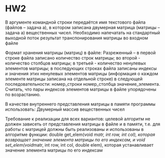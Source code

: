 # HW2
В аргументе командной строки передаётся имя текстового файла (файлов – задача а), в котором записана двумерная матрица (матрицы – задача а) вещественных чисел. Необходимо напечатать на стандартный выходной поток результат транспонирования матрицы во входном файле

Формат хранения матрицы (матриц) в файле: 
Разреженный – в первой строке файла записано количество строк матрицы; во второй - количество столбцов матрицы; в третьей - количество ненулевых элементов матрицы; в последующих строках файла записаны индексы и значения этих ненулевых элементов матрицы (информация о каждом элементе матрицы записана на отдельной строке) в следующей последовательности: номер_строки номер_столбца значение_элемента. Считать, что пары индексов элементов матрицы в файле упорядочены по возрастанию.

В качестве внутреннего представления матрицы в памяти программы использовать: Двумерный массив вещественных чисел

Требование к реализации для всех вариантов: целевой алгоритм не должен зависеть от представления матрицы в файле и в памяти, т.е. для работы с матрицей должны быть реализованы и использованы в алгоритме функции: double get_elem(void *matr, int row, int col), которая возвращает значение элемента матрицы по его индексам, и void set_elem(void*matr, int row, int col, double elem), которая устанавливает значение элемента матрицы по его индексам
